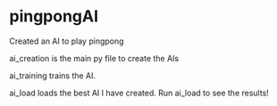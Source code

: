 # pingpongAI
Created an AI to play pingpong 

ai_creation is the main py file to create the AIs 

ai_training trains the AI. 

ai_load loads the best AI I have created. Run ai_load to see the results! 
